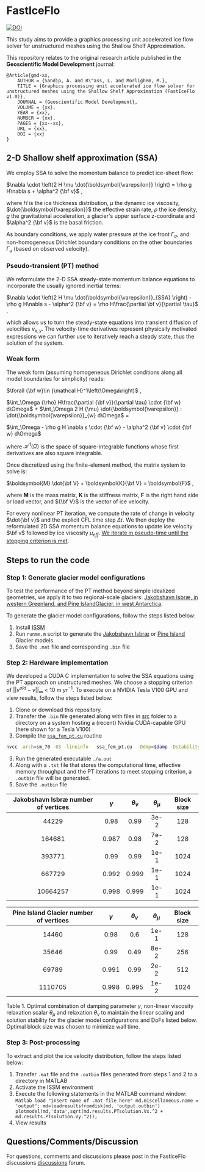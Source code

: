 # FastIceFlo

[![DOI](https://zenodo.org/badge/xxx.svg)](https://zenodo.org/badge/latestdoi/xxx)

This study aims to provide a graphics processing unit accelerated ice flow solver for unstructured meshes using the Shallow Shelf Approximation.


This repository relates to the original research article published in the **Geoscientific Model Development** journal:
```
@Article{gmd-xx,
    AUTHOR = {Sandip, A. and R\"ass, L. and Morlighem, M.},
    TITLE = {Graphics processing unit accelerated ice flow solver for unstructured meshes using the Shallow Shelf Approximation (FastIceFlo v1.0)},
    JOURNAL = {Geoscientific Model Development},
    VOLUME = {xx},
    YEAR = {xx},
    NUMBER = {xx},
    PAGES = {xx--xx},
    URL = {xx},
    DOI = {xx}
}
```


## 2-D Shallow shelf approximation (SSA)
We employ SSA to solve the momentum balance to predict ice-sheet flow:

$\nabla \cdot \left(2 H \mu \dot{\boldsymbol{\varepsilon}} \right) = \rho g H\nabla s  + \alpha^2 {\bf v}$ ,

where $H$ is the ice thickness distribution, $\mu$ the dynamic ice viscosity, $\dot{\boldsymbol{\varepsilon}}$ the effective strain rate, $\rho$ the ice density, $g$ the gravitational acceleration, $s$ glacier's upper surface z-coordinate and $\alpha^2 {\bf v}$ is the basal friction.

As boundary conditions, we apply water pressure at the ice front $\Gamma_{\sigma}$, and non-homogeneous Dirichlet boundary conditions on the other boundaries $\Gamma_u$ (based on observed velocity).

### Pseudo-transient (PT) method
We reformulate the 2-D SSA steady-state momentum balance equations to incorporate the usually ignored inertial terms:

$\nabla \cdot \left(2 H \mu \dot{\boldsymbol{\varepsilon}}_{SSA} \right) -\rho g H\nabla s  - \alpha^2 {\bf v} = \rho H\frac{\partial \bf v}{\partial \tau}$ ,

which allows us to turn the steady-state equations into transient diffusion of velocities $v_{x,y}$. The velocity-time derivatives represent physically motivated expressions we can further use to iteratively reach a steady state, thus the solution of the system.

### Weak form
The weak form (assuming homogeneous Dirichlet conditions along all model boundaries for simplicity) reads:

$\forall {\bf w}\in {\mathcal H}^1\left(\Omega\right)$ ,

$\int_\Omega {\rho} H\frac{\partial {\bf v}}{\partial \tau} \cdot {\bf w} d\Omega$ + 
$\int_\Omega 2 H {\mu} \dot{\boldsymbol{\varepsilon}} : \dot{\boldsymbol{\varepsilon}}_{w} d\Omega$ =


$\int_\Omega  - \rho g H \nabla s \cdot {\bf w} - \alpha^2 {\bf v} \cdot {\bf w} d\Omega$

where ${\mathcal H}^1\left(\Omega\right)$ is the space of square-integrable functions whose first derivatives are also square integrable. 

Once discretized using the finite-element method, the matrix system to solve is:

$\boldsymbol{M} \dot{\bf V} + \boldsymbol{K}{\bf V} = \boldsymbol{F}$ ,

where $\boldsymbol{M}$ is the mass matrix, $\boldsymbol{K}$ is the stiffness matrix, $\boldsymbol{F}$ is the right hand side or load vector, and ${\bf V}$ is the vector of ice velocity.

For every nonlinear PT iteration, we compute the rate of change in velocity $\dot{\bf v}$ and the explicit CFL time step $\Delta \tau$. We then deploy the reformulated 2D SSA momentum balance equations  to update ice velocity $\bf v$ followed by ice viscosity $\mu_{eff}$.  [We iterate in pseudo-time until the stopping criterion is met](docs/fig_pt_flowchart.pdf).

## Steps to run the code
### Step 1: Generate glacier model configurations 
To test the performance of the PT method beyond simple idealized geometries, we apply it to two regional-scale glaciers: [Jakobshavn Isbræ, in western Greenland, and Pine IslandGlacier, in west Antarctica](docs/fig_gmd.pdf).

To generate the glacier model configurations, follow the steps listed below:
1. Install [ISSM](https://issm.jpl.nasa.gov/download/)
2. Run `runme.m` script to generate the [Jakobshavn Isbræ](BinFileGeneration/JKS/runme.m) or [Pine Island](BinFileGeneration/PIG/runme.m) Glacier models
3. Save the `.mat` file and corresponding `.bin` file

### Step 2: Hardware implementation
We developed a CUDA C implementation to solve the SSA equations using the PT approach on unstructured meshes.  We choose a stopping criterion of $||v^{old} - v||_{\infty}$ < 10 m $yr^{-1}$. To execute on a NVIDIA Tesla V100 GPU and view results, follow the steps listed below:

1. Clone or download this repository.
2. Transfer the `.bin` file generated along with files in [src](src) folder to a directory on a system hosting a (recent) Nvidia CUDA-capable GPU (here shown for a Tesla V100)
3. Compile the [`ssa_fem_pt.cu`](src/ssa_fem_pt.cu) routine 
```bash
nvcc -arch=sm_70 -O3 -lineinfo   ssa_fem_pt.cu  -Ddmp=$damp -Dstability=$vel_rela -Drela=$visc_rela
```
3. Run the generated executable `./a.out`
4. Along with a `.txt` file that stores the computational time, effective memory throughput and the PT iterations to meet stopping criterion, a `.outbin` file will be generated.
5. Save the `.outbin` file

| Jakobshavn Isbræ number of vertices | $\gamma$  | $\theta_v$ | $\theta_{\mu}$ | Block size |
| :----: | :----: | :----: | :----: |:----: |
| 44229 | 0.98 | 0.99 | 3e-2 | 128 | 
| 164681 | 0.987 | 0.98 | 7e-2 | 128 | 
| 393771 | 0.99 | 0.99 | 1e-1 | 1024 |
| 667729 | 0.992 | 0.999 | 1e-1 | 1024 |
| 10664257 | 0.998 | 0.999 | 1e-1 | 1024 |

| Pine Island Glacier number of vertices | $\gamma$ | $\theta_v$ | $\theta_{\mu}$ |Block size |
| :----: | :----: | :----: | :----: |:----: |
| 14460 | 0.98 | 0.6 | 1e-1 | 128 |
| 35646 | 0.99 | 0.49 | 8e-2 | 256 |
| 69789 | 0.991 | 0.99 | 2e-2 | 512 |
| 1110705 | 0.998 | 0.995 | 1e-2 | 1024 |


Table 1. Optimal combination of damping parameter $\gamma$,  non-linear viscosity relaxation scalar $\theta_{\mu}$ and relaxation $\theta_v$  to maintain the linear scaling and solution stability for the glacier model configurations and DoFs listed below. Optimal block size was chosen to minimize wall time.

### Step 3: Post-processing
To extract and plot the ice velocity distribution, follow the steps listed below:
 1. Transfer `.mat` file and the `.outbin` files generated from steps 1 and 2 to a directory in MATLAB
 2. Activate the ISSM environment
 3. Execute the following statements in the MATLAB command window:
        ```Matlab
        load "insert name of .mat file here"
        md.miscellaneous.name = 'output';
        md=loadresultsfromdisk(md, 'output.outbin')
        plotmodel(md,'data',sqrt(md.results.PTsolution.Vx.^2 + md.results.PTsolution.Vy.^2));
        ```
  3. View results

## Questions/Comments/Discussion
For questions, comments and discussions please post in the FastIceFlo discussions [discussions](https://github.com/AnjaliSandip/FastIceFlo/discussions) forum.
